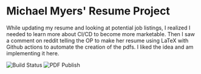# Michael Myers' Resume Project

While updating my resume and looking at potential job listings, I realized I needed to learn more about CI/CD to become more marketable. Then I saw a comment on reddit telling the OP to make her resume using LaTeX with Github actions to automate the creation of the pdfs. I liked the idea and am implementing it here.

![Build Status](https://github.com/Dogfight9/Resume/workflows/PDF-Preview/badge.svg?branch=main)
![PDF Publish](https://github.com/Dogfight9/Resume/workflows/Publish/badge.svg)